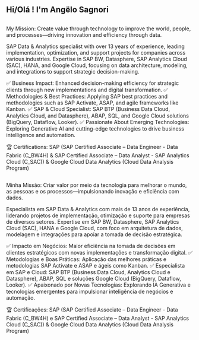 ## Hi/Olá ! I'm Angëlo Sagnori

## 
My Mission: Create value through technology to improve the world, people, and processes—driving innovation and efficiency through data.

SAP Data & Analytics specialist with over 13 years of experience, leading implementation, optimization, and support projects for companies across various industries. Expertise in SAP BW, Datasphere, SAP Analytics Cloud (SAC), HANA, and Google Cloud, focusing on data architecture, modeling, and integrations to support strategic decision-making.

✅ Business Impact: Enhanced decision-making efficiency for strategic clients through new implementations and digital transformation.
✅ Methodologies & Best Practices: Applying SAP best practices and methodologies such as SAP Activate, ASAP, and agile frameworks like Kanban.
✅ SAP & Cloud Specialist: SAP BTP (Business Data Cloud, Analytics Cloud, and Datasphere), ABAP, SQL, and Google Cloud solutions (BigQuery, Dataflow, Looker).
✅ Passionate About Emerging Technologies: Exploring Generative AI and cutting-edge technologies to drive business intelligence and automation.

🏆 Certifications: SAP (SAP Certified Associate – Data Engineer - Data Fabric (C_BW4H) & SAP Certified Associate – Data Analyst - SAP Analytics Cloud (C_SAC)) & Google Cloud Data Analytics (Cloud Data Analysis Program)

## 
Minha Missão: Criar valor por meio da tecnologia para melhorar o mundo, as pessoas e os processos—impulsionando inovação e eficiência com dados.

Especialista em SAP Data & Analytics com mais de 13 anos de experiência, liderando projetos de implementação, otimização e suporte para empresas de diversos setores. Expertise em SAP BW, Datasphere, SAP Analytics Cloud (SAC), HANA e Google Cloud, com foco em arquitetura de dados, modelagem e integrações para apoiar a tomada de decisão estratégica.

✅ Impacto em Negócios: Maior eficiência na tomada de decisões em clientes estratégicos com novas implementações e transformação digital.
✅ Metodologias e Boas Práticas: Aplicação das melhores práticas e metodologias SAP Activate e ASAP e ágeis como Kanban.
✅ Especialista em SAP e Cloud: SAP BTP (Business Data Cloud, Analytics Cloud e Datasphere), ABAP, SQL e soluções Google Cloud (BigQuery, Dataflow, Looker).
✅ Apaixonado por Novas Tecnologias: Explorando IA Generativa e tecnologias emergentes para impulsionar inteligência de negócios e automação.

🏆 Certificações: SAP (SAP Certified Associate – Data Engineer - Data Fabric (C_BW4H) e SAP Certified Associate – Data Analyst - SAP Analytics Cloud (C_SAC)) & Google Cloud Data Analytics (Cloud Data Analysis Program)

<!--
**ASAGNORI/ASAGNORI** is a ✨ _special_ ✨ repository because its `README.md` (this file) appears on your GitHub profile.

Here are some ideas to get you started:

- 🔭 I’m currently working on ...
- 🌱 I’m currently learning ...
- 👯 I’m looking to collaborate on ...
- 🤔 I’m looking for help with ...
- 💬 Ask me about ...
- 📫 How to reach me: ...
- 😄 Pronouns: ...
- ⚡ Fun fact: ...
-->
